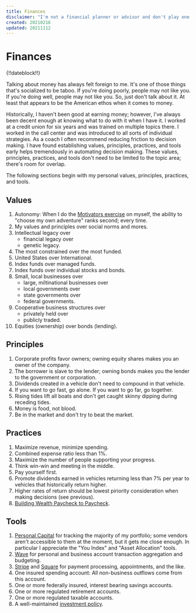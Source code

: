 ```yaml
---
title: Finances
disclaimer: "I'm not a financial planner or advisor and don't play one on the Internet. This content is for informational and entertainment purposes only and does not constitute advice. Please consult with your financial advisors and financial institutions."
created: 20210216
updated: 20211112
---
```


# Finances

{!!dateblock!!}

Talking about money has always felt foreign to me. It's one of those things that's socialized to be taboo. If you're doing poorly, people may not like you. If you're doing well, people may not like you. So, just don't talk about it. At least that appears to be the American ethos when it comes to money.

Historically, I haven't been good at earning money; however, I've always been decent enough at knowing what to do with it when I have it. I worked at a credit union for six years and was trained on multiple topics there. I worked in the call center and was introduced to all sorts of individual strategies. As a coach I often recommend reducing friction to decision making. I have found establishing values, principles, practices, and tools early helps tremendously in automating decision making. These values, principles, practices, and tools don't need to be limited to the topic area; there's room for overlap.

The following sections begin with my personal values, principles, practices, and tools.

## Values

1. Autonomy: When I do the [Motivators exercise](/design-your-life/motivators/) on myself, the ability to "choose my own adventure" ranks second; every time.
2. My values and principles over social norms and mores.
3. Intellectual legacy over
    - financial legacy over
    - genetic legacy.
4. The most constrained over the most funded.
5. United States over International.
6. Index funds over managed funds.
7. Index funds over individual stocks and bonds.
8. Small, local businesses over
    - large, miltinational businesses over
    - local governments over
    - state governments over
    - federal governments.
9. Cooperative business structures over
    - privately held over
    - publicly traded.
10. Equities (ownership) over bonds (lending).

## Principles

1. Corporate profits favor owners; owning equity shares makes you an owner of the company.
2. The borrower is slave to the lender; owning bonds makes you the lender to the government or corporation.
3. Dividends created in a vehicle don't need to compound in that vehicle.
4. If you want to go fast, go alone. If you want to go far, go together.
5. Rising tides lift all boats and don't get caught skinny dipping during receding tides.
6. Money is food, not blood.
7. Be in the market and don't try to beat the market.

## Practices

1. Maximize revenue, minimize spending.
2. Combined expense ratio less than 1%.
3. Maximize the number of people supporting your progress.
4. Think win-win and meeting in the middle.
5. Pay yourself first.
6. Promote dividends earned in vehicles returning less than 7% per year to vehicles that historically return higher.
7. Higher rates of return should be lowest piriority consideration when making decisions (see previous).
8. [Building Wealth Paycheck to Paycheck](/finances/building-wealth-paycheck-to-paycheck/).

## Tools

1. [Personal Capital](https://www.personalcapital.com) for tracking the majority of my portfolio; some vendors aren't accessible to them at the moment, but it gets me close enough. In particular I appreciate the "You Index" and "Asset Allocation" tools.
2. [Wave](https://www.waveapps.com) for personal and business account transaction aggregation and budgeting.
3. [Stripe](https://stripe.com) and [Square](https://squareup.com/us/en) for payment processing, appointments, and the like.
4. One insured spending account: All non-business outflows come from this account.
5. One or more federally insured, interest bearing savings accounts.
6. One or more regulated retirement accounts.
7. One or more regulated taxable accounts.
8. A well-maintained [investment policy](/finances/investment-policy/).
